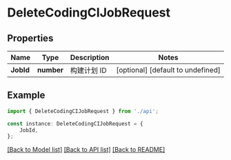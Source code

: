 # DeleteCodingCIJobRequest


## Properties

Name | Type | Description | Notes
------------ | ------------- | ------------- | -------------
**JobId** | **number** | 构建计划 ID | [optional] [default to undefined]

## Example

```typescript
import { DeleteCodingCIJobRequest } from './api';

const instance: DeleteCodingCIJobRequest = {
    JobId,
};
```

[[Back to Model list]](../README.md#documentation-for-models) [[Back to API list]](../README.md#documentation-for-api-endpoints) [[Back to README]](../README.md)
